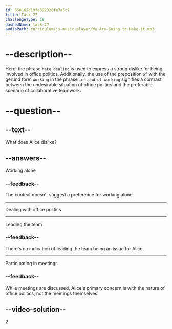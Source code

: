 ```yaml
---
id: 658162d19fa392326fe7a5c7
title: Task 27
challengeType: 19
dashedName: task-27
audioPath: curriculum/js-music-player/We-Are-Going-to-Make-it.mp3
---
```


<!--
AUDIO REFERENCE:
Alice: Personally, I hate dealing with office politics. It's frustrating when people are constantly trying to beat each other instead of working together as a team.
-->

# --description--

Here, the phrase `hate dealing` is used to express a strong dislike for being involved in office politics.
Additionally, the use of the preposition `of` with the gerund form `working` in the phrase `instead of working` signifies a contrast between the undesirable situation of office politics and the preferable scenario of collaborative teamwork.

# --question--

## --text--

What does Alice dislike?

## --answers--

Working alone

### --feedback--

The context doesn't suggest a preference for working alone.

---

Dealing with office politics

---

Leading the team

### --feedback--

There's no indication of leading the team being an issue for Alice.

---

Participating in meetings

### --feedback--

While meetings are discussed, Alice's primary concern is with the nature of office politics, not the meetings themselves.

## --video-solution--

2
